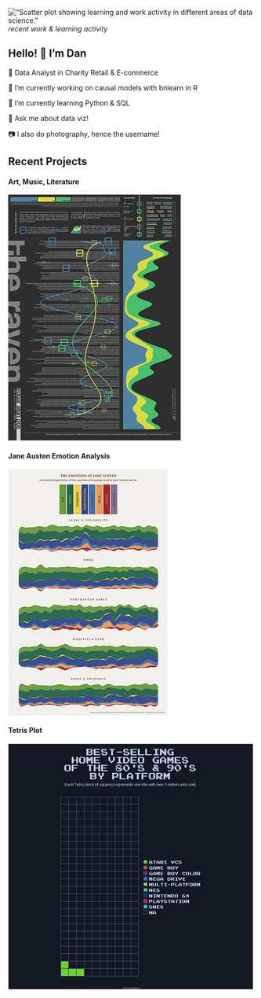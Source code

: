 
![“Scatter plot showing learning and work activity in different areas of
data science.”](https://pbs.twimg.com/profile_banners/1200167485137440770/1661530923/1500x500) <i> recent work & learning
activity </i>

## Hello! 👋 I’m Dan

📄 Data Analyst in Charity Retail & E-commerce

🔭 I’m currently working on causal models with bnlearn in R

🌱 I’m currently learning Python & SQL

💬 Ask me about data viz!

:camera: I also do photography, hence the username!

## Recent Projects

#### Art, Music, Literature

<a href="https://github.com/filmicaesthetic/Art-and-Music">![](img/TheRaven.jpg)</a>

#### Jane Austen Emotion Analysis

<a href="https://github.com/filmicaesthetic/JaneAustenStreamgraphs">![](img/JaneAusten.jpg)</a>

#### Tetris Plot

<a href="https://github.com/filmicaesthetic/TetrisChart">![](img/Platform_500.gif)</a>

